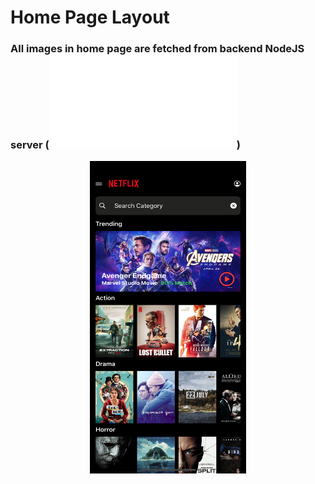 # Home Page Layout
### All images in home page are fetched from backend NodeJS server (![index.js](./backend_nodejs/index.js))
 <p align = "center">
 <img src = "./home.png"  height="500" width="250">
 </p>
